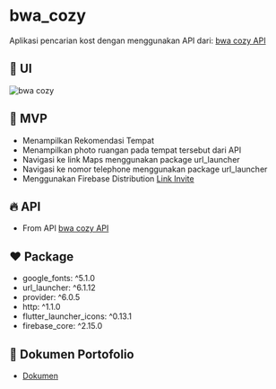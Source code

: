 # bwa_cozy

Aplikasi pencarian kost dengan menggunakan API dari: 
[bwa cozy API](https://bwa-cozy-api.vercel.app/recommended-spaces)

## :iphone: UI
![bwa cozy](https://github.com/RizkyFaisalRafi/bwa_cozy/assets/87520408/ce2cef34-fd19-4401-b8bf-3b43071a2416)

## :page_with_curl: MVP
- Menampilkan Rekomendasi Tempat
- Menampilkan photo ruangan pada tempat tersebut dari API
- Navigasi ke link Maps menggunakan package url_launcher
- Navigasi ke nomor telephone menggunakan package url_launcher
- Menggunakan Firebase Distribution [Link Invite](https://appdistribution.firebase.dev/i/71a2dfc939c59b1a)

## :fire: API
- From API [bwa cozy API](https://bwa-cozy-api.vercel.app/recommended-spaces)

## :hearts: Package
- google_fonts: ^5.1.0
- url_launcher: ^6.1.12
- provider: ^6.0.5
- http: ^1.1.0
- flutter_launcher_icons: ^0.13.1
- firebase_core: ^2.15.0
  
## :file_folder: Dokumen Portofolio
- [Dokumen](https://drive.google.com/drive/folders/137a_6fMfMj-zILRe21wJ5VE8cfs3FW-6?usp=sharing)
